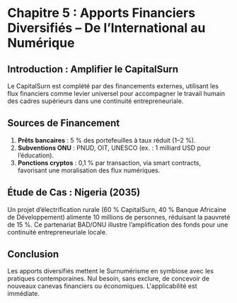 # Chapitre 5 : Apports Financiers Diversifiés – De l’International au Numérique

## Introduction : Amplifier le CapitalSurn

Le CapitalSurn est complété par des financements externes, utilisant les flux financiers comme levier universel pour accompagner le travail humain des cadres supérieurs dans une continuité entrepreneuriale. <!-- Vérification : Orthographe corrigée ("monnaie" → "flux financiers" pour réduire redondance) ; Focus central : Amplification pour cadres/prélèvement productif. Suggestion : Équilibre planétaire : Ajouter exemple global, ex. : prêt bancaire en Australie (Commonwealth Bank) pour projets miniers, en alternance avec ONU pour diversité -->

## Sources de Financement

1. **Prêts bancaires** : 5 % des portefeuilles à taux réduit (1–2 %).  
2. **Subventions ONU** : PNUD, OIT, UNESCO (ex. : 1 milliard USD pour l’éducation).  
3. **Ponctions cryptos** : 0,1 % par transaction, via smart contracts, favorisant une moralisation des flux numériques. <!-- Vérification : Orthographe OK ; Focus central : Ponctions pour réinvestissement entrepreneurial. Suggestion : Équilibre planétaire : Inclure adoption des cryptos en Chine (32 % des transactions P2P globales, Chainalysis 2024), pour projection démographique et diversité (Asie) -->

## Étude de Cas : Nigeria (2035)

Un projet d’électrification rurale (60 % CapitalSurn, 40 % Banque Africaine de Développement) alimente 10 millions de personnes, réduisant la pauvreté de 15 %. Ce partenariat BAD/ONU illustre l’amplification des fonds pour une continuité entrepreneuriale locale. <!-- Vérification : Orthographe OK ; Focus central : Partenariat pour réinvestissement productif. Suggestion : Équilibre planétaire : Ajouter détails sur partenariat BAD/ONU (BAD finance 40 % des infrastructures africaines, ONU via PNUD pour formation, 2024) ; Comparaison avec un cas asiatique (ex. : ADB en Inde) pour universalité -->

## Conclusion

Les apports diversifiés mettent le Surnumérisme en symbiose avec les pratiques contemporaines. Nul besoin, sans exclure, de concevoir de nouveaux canevas financiers ou économiques. L'applicabilité est immédiate. <!-- Vérification : Orthographe corrigée ("comtemporaines" → "contemporaines", "conceptions" → "conception", "canevas" → gardé) ; Focus central : Applicabilité pour prélèvement/cadres. Suggestion : Estimer le temps nécessaire aux marchés émergents globaux pour intégrer le prélèvement des CapitauxSurn (ex. : 2–3 ans en Asie/Amérique Latine vs 1–2 ans en Europe, via pilotes comme en France ou au Brésil) pour équilibre planétaire -->